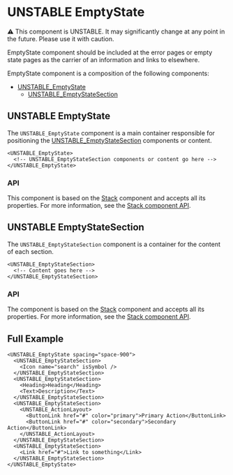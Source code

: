 # UNSTABLE EmptyState

⚠️ This component is UNSTABLE. It may significantly change at any point in the future.
Please use it with caution.

EmptyState component should be included at the error pages or empty state pages as the carrier of an information and links to elsewhere.

EmptyState component is a composition of the following components:

- [UNSTABLE_EmptyState](#unstable-emptystate)
  - [UNSTABLE_EmptyStateSection](#unstable-emptystatesection)

## UNSTABLE EmptyState

The `UNSTABLE_EmptyState` component is a main container responsible for positioning the [UNSTABLE_EmptyStateSection](#unstable-emptystatesection) components or content.

```twig
<UNSTABLE_EmptyState>
  <!-- UNSTABLE_EmptyStateSection components or content go here -->
</UNSTABLE_EmptyState>
```

### API

This component is based on the [Stack][stack] component and accepts all its properties. For more information, see the [Stack component API][stack-api].

## UNSTABLE EmptyStateSection

The `UNSTABLE_EmptyStateSection` component is a container for the content of each section.

```twig
<UNSTABLE_EmptyStateSection>
  <!-- Content goes here -->
</UNSTABLE_EmptyStateSection>
```

### API

The component is based on the [Stack][stack] component and accepts all its properties. For more information, see the [Stack component API][stack-api].

## Full Example

```twig
<UNSTABLE_EmptyState spacing="space-900">
  <UNSTABLE_EmptyStateSection>
    <Icon name="search" isSymbol />
  </UNSTABLE_EmptyStateSection>
  <UNSTABLE_EmptyStateSection>
    <Heading>Heading</Heading>
    <Text>Description</Text>
  </UNSTABLE_EmptyStateSection>
  <UNSTABLE_EmptyStateSection>
    <UNSTABLE_ActionLayout>
      <ButtonLink href="#" color="primary">Primary Action</ButtonLink>
      <ButtonLink href="#" color="secondary">Secondary Action</ButtonLink>
    </UNSTABLE_ActionLayout>
  </UNSTABLE_EmptyStateSection>
  <UNSTABLE_EmptyStateSection>
    <Link href="#">Link to something</Link>
  </UNSTABLE_EmptyStateSection>
</UNSTABLE_EmptyState>

```

[stack]: https://github.com/lmc-eu/spirit-design-system/blob/main/packages/web-twig/src/Resources/components/Stack/README.md
[stack-api]: https://github.com/lmc-eu/spirit-design-system/blob/main/packages/web-twig/src/Resources/components/Stack/README.md#api
